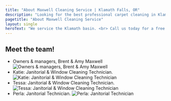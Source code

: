 ```yaml
---
title: "About Maxwell Cleaning Service | Klamath Falls, OR"
description: "Looking for the best professional carpet cleaning in Klamath falls, OR? Give us a call today for a free quote."
pagetitle: "About Maxwell Cleaning Service"
layout: single
heroText: "We service the Klamath basin. <br> Call us today for a free quote!"
---
```


## Meet the team!

- Owners & managers, Brent & Amy Maxwell 
	![Owners & managers, Brent & Amy Maxwell](/img/brent_amy.jpg)
- Katie: Janitorial & Window Cleaning Technician. 
	![Katie: Janitorial & Window Cleaning Technician](/img/katie.jpg)
- Tessa: Janitorial & Window Cleaning Technician. 
	![Tessa: Janitorial & Window Cleaning Technician](/img/tessa.jpg)
- Perla: Janitorial Technician. 
	![Perla: Janitorial Technician](/img/perla.jpg)